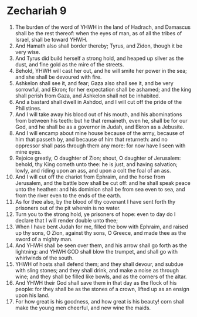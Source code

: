 ﻿# Zechariah 9
1. The burden of the word of YHWH in the land of Hadrach, and Damascus shall be the rest thereof: when the eyes of man, as of all the tribes of Israel, shall be toward YHWH. 
2. And Hamath also shall border thereby; Tyrus, and Zidon, though it be very wise. 
3. And Tyrus did build herself a strong hold, and heaped up silver as the dust, and fine gold as the mire of the streets. 
4. Behold, YHWH will cast her out, and he will smite her power in the sea; and she shall be devoured with fire. 
5. Ashkelon shall see it, and fear; Gaza also shall see it, and be very sorrowful, and Ekron; for her expectation shall be ashamed; and the king shall perish from Gaza, and Ashkelon shall not be inhabited. 
6. And a bastard shall dwell in Ashdod, and I will cut off the pride of the Philistines. 
7. And I will take away his blood out of his mouth, and his abominations from between his teeth: but he that remaineth, even he, shall be for our God, and he shall be as a governor in Judah, and Ekron as a Jebusite. 
8. And I will encamp about mine house because of the army, because of him that passeth by, and because of him that returneth: and no oppressor shall pass through them any more: for now have I seen with mine eyes. 
9.  Rejoice greatly, O daughter of Zion; shout, O daughter of Jerusalem: behold, thy King cometh unto thee: he is just, and having salvation; lowly, and riding upon an ass, and upon a colt the foal of an ass. 
10. And I will cut off the chariot from Ephraim, and the horse from Jerusalem, and the battle bow shall be cut off: and he shall speak peace unto the heathen: and his dominion shall be from sea even to sea, and from the river even to the ends of the earth. 
11. As for thee also, by the blood of thy covenant I have sent forth thy prisoners out of the pit wherein is no water. 
12.  Turn you to the strong hold, ye prisoners of hope: even to day do I declare that I will render double unto thee; 
13. When I have bent Judah for me, filled the bow with Ephraim, and raised up thy sons, O Zion, against thy sons, O Greece, and made thee as the sword of a mighty man. 
14. And YHWH shall be seen over them, and his arrow shall go forth as the lightning: and YHWH GOD shall blow the trumpet, and shall go with whirlwinds of the south. 
15. YHWH of hosts shall defend them; and they shall devour, and subdue with sling stones; and they shall drink, and make a noise as through wine; and they shall be filled like bowls, and as the corners of the altar. 
16. And YHWH their God shall save them in that day as the flock of his people: for they shall be as the stones of a crown, lifted up as an ensign upon his land. 
17. For how great is his goodness, and how great is his beauty! corn shall make the young men cheerful, and new wine the maids. 
